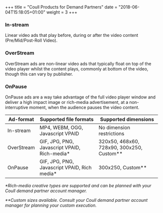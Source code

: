 +++
title = "Coull Products for Demand Partners"
date = "2018-06-04T15:18:05+01:00"
weight = 3
+++

### In-stream

Linear video ads that play before, during or after the video content (Pre/Mid/Post-Roll Video).

### OverStream

OverStream ads are non-linear video ads that typically float on top of the video player whilst the content plays, commonly at bottom of the video, though this can vary by publisher.

### OnPause

OnPause ads are a way take advantage of the full video player window and deliver a high impact image or rich-media advertisement, at a non-interruptive moment, when the audience pauses the video content.

| Ad-format  | Supported file formats                       | Supported dimensions                      |
|------------|----------------------------------------------|-------------------------------------------|
| In-stream  | MP4, WEBM, OGG, Javascript VPAID             | No dimension restrictions                 |
| OverStream | GIF, JPG, PNG, Javascript VPAID, Rich-media* | 320x50, 468x60, 728x90, 300x250, Custom** |
| OnPause    | GIF, JPG, PNG, Javascript VPAID, Rich media* | 300x250, Custom**                         |


_\*Rich-media creative types are supported and can be planned with your Coull demand partner account manager._

_\*\*Custom sizes available. Consult your Coull demand partner account manager for planning your custom execution._
